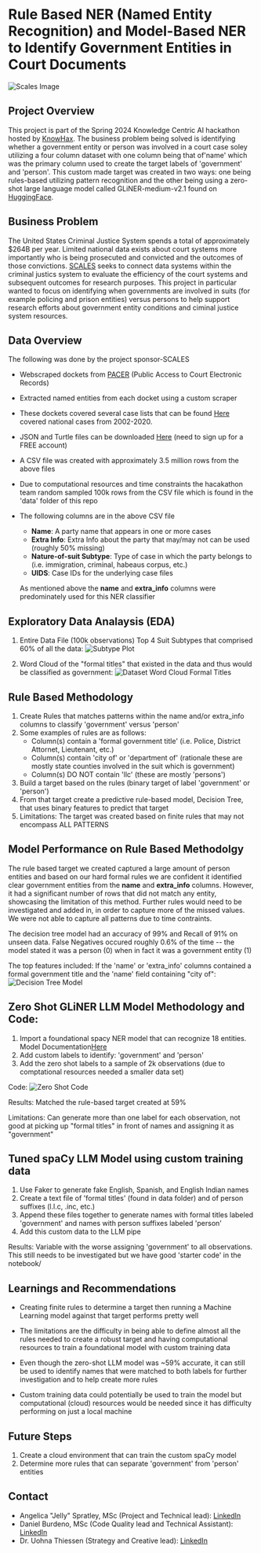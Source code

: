 #  Rule Based NER (Named Entity Recognition) and Model-Based NER to Identify Government Entities in Court Documents 

![Scales Image](https://encrypted-tbn0.gstatic.com/images?q=tbn:ANd9GcQ9BuuBm9yde57NFzqLRk611_ZRyJZ6CDe2n4yl802eOQ&s)

## Project Overview
This project is part of the Spring 2024 Knowledge Centric AI hackathon hosted by [KnowHax](https://www.knowhax.com/).  The business problem being solved is identifying whether a government entity or person was involved in a court case soley utilizing a four column dataset with one column being that of'name' which was the primary column used to create the target labels of 'government' and 'person'.  This custom made target was created in two ways:  one being rules-based utilizing pattern recognition and the other being using a zero-shot large language model called GLiNER-medium-v2.1 found on [HuggingFace](https://huggingface.co/spaces/tomaarsen/gliner_medium-v2.1).  

## Business Problem
The United States Criminal Justice System spends a total of approximately $264B per year.  Limited national data exists about court systems more importantly who is being prosecuted and convicted and the outcomes of those convictions.  [SCALES](https://docs.scales-okn.org/nlp/) seeks to connect data systems within the criminal justics system to evaluate the efficiency of the court systems and subsequent outcomes for research purposes. This project in particular wanted to focus on identifying when governments are involved in suits (for example policing and prison entities) versus persons to help support research efforts about government entity conditions and ciminal justice system resources.   

## Data Overview 
The following was done by the project sponsor-SCALES
- Webscraped dockets from [PACER](https://pacer.uscourts.gov/) (Public Access to Court Electronic Records)
- Extracted named entities from each docket using a custom scraper
- These dockets covered several case lists that can be found [Here](https://docs.scales-okn.org/rdf/) covered national cases from 2002-2020.
- JSON and Turtle files can be downloaded [Here](http://scalesokndata.ci.northwestern.edu/#/home) (need to sign up for a FREE account)
- A CSV file was created with approximately 3.5 million rows from the above files
- Due to computational resources and time constraints the hacakathon team random sampled 100k rows from the CSV file which is found in the 'data' folder of this repo
- The following columns are in the above CSV file
     - **Name**:  A party name that appears in one or more cases
     - **Extra Info**:  Extra Info about the party that may/may not can be used (roughly 50% missing)
     - **Nature-of-suit Subtype**:  Type of case in which the party belongs to (i.e. immigration, criminal, habeaus corpus, etc.)
     - **UIDS**:  Case IDs for the underlying case files
  
  As mentioned above the **name** and **extra_info** columns were predominately used for this NER classifier

## Exploratory Data Analaysis (EDA) 
1. Entire Data File (100k observations) Top 4 Suit Subtypes that comprised 60% of all the data:
![Subtype Plot](images/subtype_countplot.png)

2. Word Cloud of the "formal titles" that existed in the data and thus would be classified as government:
![Dataset Word Cloud Formal Titles](images/df_wordcloud.png)

## Rule Based Methodology 
1. Create Rules that matches patterns within the name and/or extra_info columns to classify 'government' versus 'person'
2. Some examples of rules are as follows:
   - Column(s) contain a 'formal government title' (i.e. Police, District Attornet, Lieutenant, etc.)
   - Column(s) contain 'city of' or 'department of' (rationale these are mostly state counties involved in the suit which is government)
   - Column(s) DO NOT contain 'llc' (these are mostly 'persons')
3. Build a target based on the rules (binary target of label 'government' or 'person')
4. From that target create a predictive rule-based model, Decision Tree, that uses binary features to predict that target
5. Limitations:  The target was created based on finite rules that may not encompass ALL PATTERNS

## Model Performance on Rule Based Methodolgy
The rule based target we created captured a large amount of person entities and based on our hard formal rules we are confident it identified clear government entities from the **name** and **extra_info** columns. However, it had a significant number of rows that did not match any entity, showcasing the limitation of this method. Further rules would need to be investigated and added in, in order to capture more of the missed values. We were not able to capture all patterns due to time contraints.  

The decision tree model had an accuracy of 99% and Recall of 91% on unseen data.  False Negatives occured roughly 0.6% of the time -- the model stated it was a person (0) when in fact it was a government entity (1)

The top features included:  If the 'name' or 'extra_info' columns contained a formal government title and the 'name' field containing "city of":
![Decision Tree Model](images/decision_tree_shortened.png)

## Zero Shot GLiNER LLM Model Methodology and Code: 
1.  Import a foundational spacy NER model that can recognize 18 entities.  Model Documentation[Here](https://spacy.io/models/en#en_core_web_sm)
2.  Add custom labels to identify: 'government' and 'person'
3.  Add the zero shot labels to a sample of 2k observations (due to comptational resources needed a smaller data set)

Code: 
![Zero Shot Code](images/zeroshotmodel_code.png)

Results:  Matched the rule-based target created at 59%

Limitations:  Can generate more than one label for each observation, not good at picking up "formal titles" in front of names and assigning it as "government" 

## Tuned spaCy LLM Model using custom training data 
1.  Use Faker to generate fake English, Spanish, and English Indian names
2.  Create a text file of 'formal titles' (found in data folder) and of person suffixes (l.l.c, .inc, etc.)
3.  Append these files together to generate names with formal titles labeled 'government' and names with person suffixes labeled 'person'
4.  Add this custom data to the LLM pipe

Results: Variable with the worse assigning 'government' to all observations.  This still needs to be investigated but we have good 'starter code' in the notebook/  

## Learnings and Recommendations 
- Creating finite rules to determine a target then running a Machine Learning model against that target performs pretty well 

- The limitations are the difficulty in being able to define almost all the rules needed to create a robust target and having computational resources to train a foundational model with custom training data  

- Even though the zero-shot LLM model was ~59% accurate, it can still be used to identify names that were matched to both labels for further investigation and to help create more rules 

- Custom training data could potentially be used to train the model but computational (cloud) resources would be needed since it has difficulty performing on just a local machine 

## Future Steps 
1.  Create a cloud environment that can train the custom spaCy model
2.  Determine more rules that can separate 'government' from 'person' entities 

## Contact
- Angelica "Jelly" Spratley, MSc (Project and Technical lead):  [LinkedIn](https://www.linkedin.com/in/angelicaspratley/)
- Daniel Burdeno, MSc (Code Quality lead and Technical Assistant):  [LinkedIn](https://www.linkedin.com/in/daniel-burdeno/)
- Dr. Uohna Thiessen (Strategy and Creative lead):  [LinkedIn](https://www.linkedin.com/in/druohna-datascientist/) 
